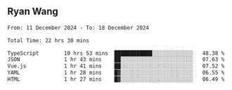## Ryan Wang

<!--START_SECTION:waka-->

```txt
From: 11 December 2024 - To: 18 December 2024

Total Time: 22 hrs 30 mins

TypeScript        10 hrs 53 mins  ████████████░░░░░░░░░░░░░   48.38 %
JSON              1 hr 43 mins    ██░░░░░░░░░░░░░░░░░░░░░░░   07.63 %
Vue.js            1 hr 41 mins    ██░░░░░░░░░░░░░░░░░░░░░░░   07.52 %
YAML              1 hr 28 mins    █▓░░░░░░░░░░░░░░░░░░░░░░░   06.55 %
HTML              1 hr 27 mins    █▓░░░░░░░░░░░░░░░░░░░░░░░   06.49 %
```

<!--END_SECTION:waka-->
